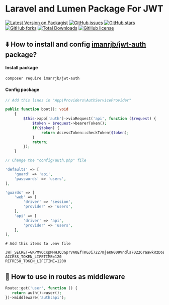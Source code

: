 # Laravel and Lumen Package For JWT
[![Latest Version on Packagist](https://img.shields.io/packagist/v/imanrjb/jwt-auth.svg?style=flat-square)](https://packagist.org/packages/imanrjb/jwt-auth)
[![GitHub issues](https://img.shields.io/github/issues/ImanRJB/jwt-auth?style=flat-square)](https://github.com/ImanRJB/jwt-auth/issues)
[![GitHub stars](https://img.shields.io/github/stars/ImanRJB/jwt-auth?style=flat-square)](https://github.com/ImanRJB/jwt-auth/stargazers)
[![GitHub forks](https://img.shields.io/github/forks/ImanRJB/jwt-auth?style=flat-square)](https://github.com/ImanRJB/jwt-auth/network)
[![Total Downloads](https://img.shields.io/packagist/dt/imanrjb/jwt-auth.svg?style=flat-square)](https://packagist.org/packages/imanrjb/jwt-auth)
[![GitHub license](https://img.shields.io/github/license/ImanRJB/jwt-auth?style=flat-square)](https://github.com/ImanRJB/jwt-auth/blob/master/LICENSE)

## <g-emoji class="g-emoji" alias="arrow_down" fallback-src="https://github.githubassets.com/images/icons/emoji/unicode/2b07.png">⬇️</g-emoji> How to install and config [imanrjb/jwt-auth](https://github.com/ImanRJB/jwt-auth) package?

#### Install package
```bash
composer require imanrjb/jwt-auth
```

#### Config package
```php
// Add this lines in "App\Providers\AuthServiceProvider"

public function boot(): void
    {
        $this->app['auth']->viaRequest('api', function ($request) {
            $token = $request->bearerToken();
            if($token) {
                return AccessToken::checkToken($token);
            }
            return;
        });
    }
```
```php
// Change the "config/auth.php" file

'defaults' => [
    'guard' => 'api',
    'passwords' => 'users',
],

'guards' => [
    'web' => [
        'driver' => 'session',
        'provider' => 'users',
    ],
    'api' => [
        'driver' => 'api',
        'provider' => 'users',
    ],
],
```
```dotenv
# Add this items to .env file

JWT_SECRET=GKPMVOCKpMHHJQ3GprVA0EfTKGJi7227mjeKN009Vndls70226raawkRzDoB97AI
ACCESS_TOKEN_LIFETIME=120
REFRESH_TOKEN_LIFETIME=1200
```

## <g-emoji class="g-emoji" alias="book" fallback-src="https://github.githubassets.com/images/icons/emoji/unicode/1f4d6.png">📖</g-emoji> How to use in routes as middleware

```php
Route::get('user', function () {
   return auth()->user();
})->middleware('auth:api');
```
